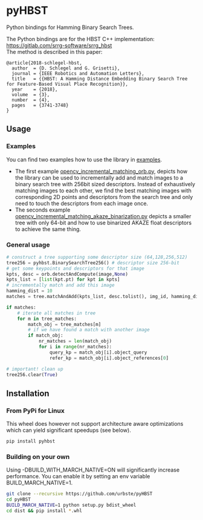 # pyHBST
Python bindings for Hamming Binary Search Trees.

The Python bindings are for the HBST C++ implementation: https://gitlab.com/srrg-software/srrg_hbst   
The method is described in this paper:

    @article{2018-schlegel-hbst, 
      author  = {D. Schlegel and G. Grisetti}, 
      journal = {IEEE Robotics and Automation Letters}, 
      title   = {{HBST: A Hamming Distance Embedding Binary Search Tree for Feature-Based Visual Place Recognition}}, 
      year    = {2018}, 
      volume  = {3}, 
      number  = {4}, 
      pages   = {3741-3748}
    }

## Usage
### Examples
You can find two examples how to use the library in [examples](examples).
 * The first example [opencv_incremental_matching_orb.py](examples/opencv_incremental_matching_orb.py), depicts how the library can be used to incrementally add and match images to a binary search tree with 256bit sized descriptors. Instead of exhaustively matching images to each other, we find the best matching images with corresponding 2D points and descriptors from the search tree and only need to touch the descriptors from each image once. 
 * The seconds example [opencv_incremental_matching_akaze_binarization.py](examples/opencv_incremental_matching_akaze_binarization.py) depicts a smaller tree with only 64-bit and how to use binarized AKAZE float descriptors to achieve the same thing.

### General usage
``` Python
# construct a tree supporting some descriptor size (64,128,256,512)
tree256 = pyhbst.BinarySearchTree256() # descriptor size 256-bit
# get some keypoints and descriptors for that image
kpts, desc = orb.detectAndCompute(image,None)
kpts_list = [list(kpt.pt) for kpt in kpts]
# incrementally match and add this image
hamming_dist = 10
matches = tree.matchAndAdd(kpts_list, desc.tolist(), img_id, hamming_dist, pyhbst.SplitEven)

if matches:
    # iterate all matches in tree
    for m in tree_matches:
        match_obj = tree_matches[m]
        # if we have found a match with another image
        if match_obj:
            nr_matches = len(match_obj)
            for i in range(nr_matches):
                query_kp = match_obj[i].object_query
                refer_kp = match_obj[i].object_references[0]

# important! clean up
tree256.clear(True)
``` 


## Installation
### From PyPi for Linux
This wheel does however not support architecture aware optimizations which can yield significant speedups (see below).
``` bash
pip install pyhbst
```

### Building on your own
Using -DBUILD_WITH_MARCH_NATIVE=ON will significantly increase performance.
You can enable it by setting an env variable BUILD_MARCH_NATIVE=1.

``` bash
git clone --recursive https://github.com/urbste/pyHBST
cd pyHBST
BUILD_MARCH_NATIVE=1 python setup.py bdist_wheel
cd dist && pip install *.whl
```

